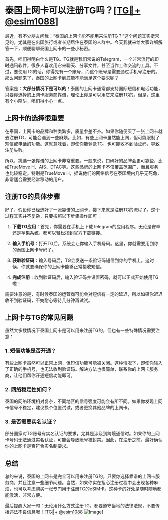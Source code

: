 # 泰国上网卡可以注册TG吗？[[TG💪+ @esim1088](https://t.me/s/esim1088)]

最近，有不少朋友问我：“泰国的上网卡能不能用来注册TG？”这个问题其实挺常见的，尤其是在出国旅行或者长期居住在泰国的人群中。今天我就来给大家详细解答一下，顺便聊聊泰国上网卡的一些小秘密。

首先，咱们得明白什么是TG。TG就是我们常说的Telegram，一个非常流行的即时通讯软件，很多人喜欢用它来聊天、分享文件，甚至当作工作交流的工具。不过，要使用TG的话，你得先有一个账号，而这个账号是需要通过手机号注册的。那么问题来了，泰国的上网卡到底能不能满足这个要求呢？

答案是：**大部分情况下是可以的**！泰国的上网卡通常都支持国际短信和电话功能，只要你选择的上网卡服务商靠谱，理论上你是可以用它来注册TG的。但是，这里有个小陷阱，咱们得小心一点。

## 上网卡的选择很重要

在泰国，上网卡的品牌和种类繁多，质量参差不齐。如果你随便买了一张上网卡就去注册TG，可能会遇到一些麻烦。比如，有些上网卡虽然能上网，但可能限制了短信或电话的功能。这就意味着，即使你能登录TG，也可能收不到验证码，导致注册失败。

所以，挑选一张靠谱的上网卡非常重要。一般来说，口碑好的品牌会更可靠些，比如TrueMove H、AIS、DTAC等。这些品牌的上网卡不仅覆盖范围广，而且服务也比较稳定。特别是TrueMove H，据说他们的网络信号在泰国境内几乎无死角，非常适合需要经常移动的用户。

## 注册TG的具体步骤

好了，假设你已经选好了一张靠谱的上网卡，接下来就是注册TG的流程了。这个过程其实并不复杂，只要按照以下步骤操作即可：

1. **下载TG应用**：首先，你需要在手机上下载Telegram的应用程序。无论是安卓还是苹果系统，都可以轻松找到官方下载链接。

2. **输入手机号**：打开TG后，系统会让你输入手机号码。这里，你就需要用到你的泰国上网卡号码了。

3. **获取验证码**：输入号码后，TG会发送一条验证码短信到你的手机上。这时候，你就要确保你的上网卡能够正常接收短信。

4. **完成注册**：收到验证码后，输入验证码并设置密码，就可以正式开始使用TG啦！

需要注意的是，有时候泰国的运营商可能会对短信有一定的延迟，所以如果你迟迟收不到验证码，不妨耐心等待几分钟再试试。

## 上网卡与TG的常见问题

虽然大多数情况下泰国上网卡是可以用来注册TG的，但也有一些特殊情况需要注意：

### 1. 短信功能是否开通？
有些上网卡虽然可以正常上网，但短信功能可能被关闭。这种情况下，即使你输入了正确的手机号，也无法收到验证码。解决方法也很简单，联系你的上网卡服务商，让他们帮你开通短信功能即可。

### 2. 网络稳定性如何？
泰国的网络环境相对复杂，不同地区的信号强度可能会有所不同。如果你发现上网卡信号不稳定，建议换个位置试试，或者更换其他品牌的上网卡。

### 3. 是否需要实名认证？
部分国家对TG账号有实名认证的要求，尤其是涉及到跨境通信时。如果你的上网卡号码无法通过实名认证，可能会导致账号被封禁。因此，在注册之前，最好确认你的上网卡是否符合实名制要求。

## 总结

总的来说，泰国的上网卡是完全可以用来注册TG的，只要你选择靠谱的上网卡服务商，并且注意一些细节问题。当然，如果你实在担心注册过程中会出现各种麻烦，也可以考虑购买一张专门用于注册TG的eSIM卡。这种卡的好处是随时随地都能激活，非常方便。

最后提醒大家一句：无论用什么方式注册TG，都要遵守当地的法律法规，不要传播违法不良信息哦！[[TG💪+ @esim1088](https://t.me/s/esim1088) ![Image](https://i.postimg.cc/4NQfJmqS/Snipaste-2025-05-13-00-14-12.png)]